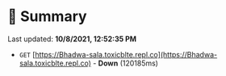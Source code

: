 # 📖 Summary
Last updated: **10/8/2021, 12:52:35 PM**

- `GET` [https://Bhadwa-sala.toxicblte.repl.co](https://Bhadwa-sala.toxicblte.repl.co) - **Down** (120185ms)
